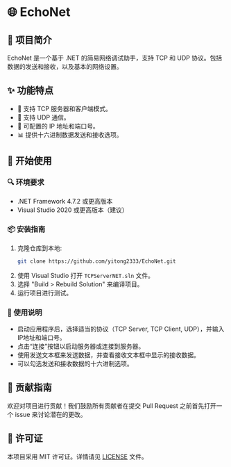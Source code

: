 # 🌐 EchoNet

## 📖 项目简介
EchoNet 是一个基于 .NET 的简易网络调试助手，支持 TCP 和 UDP 协议。包括数据的发送和接收，以及基本的网络设置。

## ✨ 功能特点
- 🚀 支持 TCP 服务器和客户端模式。
- 🌟 支持 UDP 通信。
- 🔧 可配置的 IP 地址和端口号。
- 📊 提供十六进制数据发送和接收选项。

## 🚀 开始使用

### 🔍 环境要求
- .NET Framework 4.7.2 或更高版本
- Visual Studio 2020 或更高版本（建议）

### 📦 安装指南
1. 克隆仓库到本地:
   ```bash
   git clone https://github.com/yitong2333/EchoNet.git
   ```
2. 使用 Visual Studio 打开 `TCPServerNET.sln` 文件。
3. 选择 "Build > Rebuild Solution" 来编译项目。
4. 运行项目进行测试。

### 📝 使用说明
- 启动应用程序后，选择适当的协议（TCP Server, TCP Client, UDP），并输入IP地址和端口号。
- 点击“连接”按钮以启动服务器或连接到服务器。
- 使用发送文本框来发送数据，并查看接收文本框中显示的接收数据。
- 可以勾选发送和接收数据的十六进制选项。

## 🤝 贡献指南
欢迎对项目进行贡献！我们鼓励所有贡献者在提交 Pull Request 之前首先打开一个 issue 来讨论潜在的更改。

## 📜 许可证
本项目采用 MIT 许可证。详情请见 [LICENSE](LICENSE) 文件。
